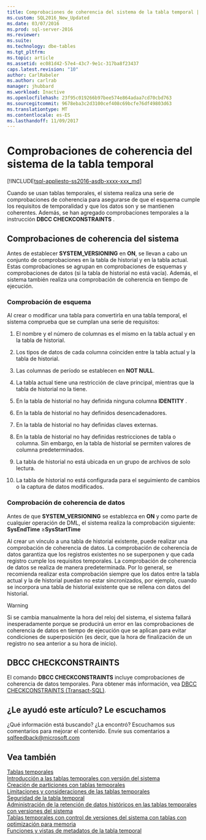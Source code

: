 ```yaml
---
title: Comprobaciones de coherencia del sistema de la tabla temporal | Microsoft Docs
ms.custom: SQL2016_New_Updated
ms.date: 03/07/2016
ms.prod: sql-server-2016
ms.reviewer: 
ms.suite: 
ms.technology: dbe-tables
ms.tgt_pltfrm: 
ms.topic: article
ms.assetid: ec081d42-57e4-43c7-9e1c-317ba8f23437
caps.latest.revision: "10"
author: CarlRabeler
ms.author: carlrab
manager: jhubbard
ms.workload: Inactive
ms.openlocfilehash: 23f95c019266b97bee574e864adaa7cd70cbd763
ms.sourcegitcommit: 9678eba3c2d3100cef408c69bcfe76df49803d63
ms.translationtype: MT
ms.contentlocale: es-ES
ms.lasthandoff: 11/09/2017
---
```

# <a name="temporal-table-system-consistency-checks"></a>Comprobaciones de coherencia del sistema de la tabla temporal
[!INCLUDE[tsql-appliesto-ss2016-asdb-xxxx-xxx_md](../../includes/tsql-appliesto-ss2016-asdb-xxxx-xxx-md.md)]

  Cuando se usan tablas temporales, el sistema realiza una serie de comprobaciones de coherencia para asegurarse de que el esquema cumple los requisitos de temporalidad y que los datos son y se mantienen coherentes. Además, se han agregado comprobaciones temporales a la instrucción **DBCC CHECKCONSTRAINTS** .  
  
## <a name="system-consistency-checks"></a>Comprobaciones de coherencia del sistema  
 Antes de establecer **SYSTEM_VERSIONING** en **ON**, se llevan a cabo un conjunto de comprobaciones en la tabla de historial y en la tabla actual. Estas comprobaciones se agrupan en comprobaciones de esquemas y comprobaciones de datos (si la tabla de historial no está vacía). Además, el sistema también realiza una comprobación de coherencia en tiempo de ejecución.  
  
### <a name="schema-check"></a>Comprobación de esquema  
 Al crear o modificar una tabla para convertirla en una tabla temporal, el sistema comprueba que se cumplan una serie de requisitos:  
  
1.  El nombre y el número de columnas es el mismo en la tabla actual y en la tabla de historial.  
  
2.  Los tipos de datos de cada columna coinciden entre la tabla actual y la tabla de historial.  
  
3.  Las columnas de período se establecen en **NOT NULL**.  
  
4.  La tabla actual tiene una restricción de clave principal, mientras que la tabla de historial no la tiene.  
  
5.  En la tabla de historial no hay definida ninguna columna **IDENTITY** .  
  
6.  En la tabla de historial no hay definidos desencadenadores.  
  
7.  En la tabla de historial no hay definidas claves externas.  
  
8.  En la tabla de historial no hay definidas restricciones de tabla o columna. Sin embargo, en la tabla de historial se permiten valores de columna predeterminados.  
  
9. La tabla de historial no está ubicada en un grupo de archivos de solo lectura.  
  
10. La tabla de historial no está configurada para el seguimiento de cambios o la captura de datos modificados.  
  
### <a name="data-consistency-check"></a>Comprobación de coherencia de datos  
 Antes de que **SYSTEM_VERSIONING** se establezca en **ON** y como parte de cualquier operación de DML, el sistema realiza la comprobación siguiente: **SysEndTime** ≥**SysStartTime**  
  
 Al crear un vínculo a una tabla de historial existente, puede realizar una comprobación de coherencia de datos. La comprobación de coherencia de datos garantiza que los registros existentes no se superponen y que cada registro cumple los requisitos temporales. La comprobación de coherencia de datos se realiza de manera predeterminada. Por lo general, se recomienda realizar esta comprobación siempre que los datos entre la tabla actual y la de historial puedan no estar sincronizados, por ejemplo, cuando se incorpora una tabla de historial existente que se rellena con datos del historial.  
  
> [!WARNING]  
>  Si se cambia manualmente la hora del reloj del sistema, el sistema fallará inesperadamente porque se producirá un error en las comprobaciones de coherencia de datos en tiempo de ejecución que se aplican para evitar condiciones de superposición (es decir, que la hora de finalización de un registro no sea anterior a su hora de inicio).  
  
## <a name="dbcc-checkconstraints"></a>DBCC CHECKCONSTRAINTS  
 El comando **DBCC CHECKCONSTRAINTS** incluye comprobaciones de coherencia de datos temporales. Para obtener más información, vea [DBCC CHECKCONSTRAINTS &#40;Transact-SQL&#41;](../../t-sql/database-console-commands/dbcc-checkconstraints-transact-sql.md).  
  
## <a name="did-this-article-help-you-were-listening"></a>¿Le ayudó este artículo? Le escuchamos  
 ¿Qué información está buscando? ¿La encontró? Escuchamos sus comentarios para mejorar el contenido. Envíe sus comentarios a [sqlfeedback@microsoft.com](mailto:sqlfeedback@microsoft.com?subject=Your%20feedback%20about%20the%20Temporal%20Table%20System%20Consistency%20Checks%20page)  
  
## <a name="see-also"></a>Vea también  
 [Tablas temporales](../../relational-databases/tables/temporal-tables.md)   
 [Introducción a las tablas temporales con versión del sistema](../../relational-databases/tables/getting-started-with-system-versioned-temporal-tables.md)   
 [Creación de particiones con tablas temporales](../../relational-databases/tables/partitioning-with-temporal-tables.md)   
 [Limitaciones y consideraciones de las tablas temporales](../../relational-databases/tables/temporal-table-considerations-and-limitations.md)   
 [Seguridad de la tabla temporal](../../relational-databases/tables/temporal-table-security.md)   
 [Administración de la retención de datos históricos en las tablas temporales con versiones del sistema](../../relational-databases/tables/manage-retention-of-historical-data-in-system-versioned-temporal-tables.md)   
 [Tablas temporales con control de versiones del sistema con tablas con optimización para memoria](../../relational-databases/tables/system-versioned-temporal-tables-with-memory-optimized-tables.md)   
 [Funciones y vistas de metadatos de la tabla temporal](../../relational-databases/tables/temporal-table-metadata-views-and-functions.md)  
  
  
